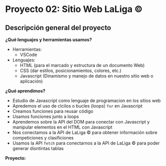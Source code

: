 # Proyecto 02: Sitio Web LaLiga &copy;

## Descripción general del proyecto

**¿Qué lenguajes y herramientas usamos?**

- Herramientas:
  - VSCode
- Lenguajes:
  - HTML (para el marcado y estructura de un documento Web)
  - CSS (dar estilos, posicionamientos, colores, etc.)
  - Javascript (Dinamismo y manejo de datos en nuestro sitio web o aplicación)

**¿Qué aprendimos?**

- Estudio de Javascript como lenguaje de programacion en los sitios web
- Apredemos el uso de clcilos o bucles (loops) `for` en Javascript
- Creamos funciones para reusar código
- Usamos funciones junto a loops
- Aprendemos sobre la API del DOM para conectar con Javascript y manipular elementos en el HTML con Javascript
- Nos conectamos a la API de LaLiga &copy; para obtener información sobre competiciones y clasificiones
- Usamos la API `fetch` para conectarnos a la API de LaLiga &copy; para poder generar disntintas tablas

**Proyecto:**
